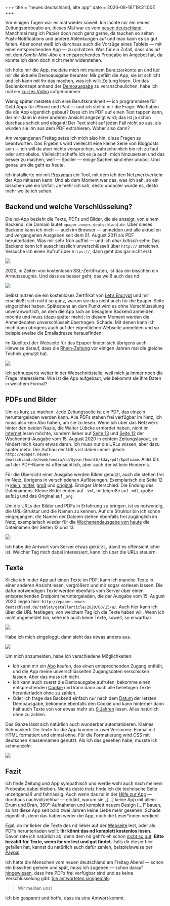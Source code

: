 +++
title = "neues deutschland, alte app"
date = 2020-08-16T19:31:00Z
+++


Vor einigen Tagen war es mal wieder soweit: Ich lachte mir ein neues Zeitungsprobeabo an, dieses Mal war es vom [neuen deutschland](https://www.neues-deutschland.de). Manchmal mag ich Papier doch noch ganz gerne, da tauchen so selten Push-Notifications und andere Ablenkungen auf und man kann es so gut falten. Aber sonst weiß ich durchaus auch die Vorzüge eines Tablets — mit einer entsprechenden App — zu schätzen. Was für ein Zufall, dass das *nd* mit dem *Kombi-Mini-Abo* ein entsprechendes Probeabo im Angebot hat, da konnte ich dann doch nicht mehr widerstehen.

Ich holte mir die App, meldete mich mit meinem Benutzerkonto an und lud mir die aktuelle Demoausgabe herunter. Mir gefällt die App, sie ist schlicht und ich kann mit ihr das machen, was ich will: Zeitung lesen. Um das Bedienkonzept anhand der [Demoausgabe](http://epaper.neues-deutschland.de/eweb/?demo=True) zu veranschaulichen, habe ich mal ein [kurzes Video](nd_08082020.MP4) aufgenommen.

Wenig später meldete sich eine Berufskrankheit — ich programmiere für Geld Apps für iPhone und iPad — und ich stellte mir die Frage: Wie haben die die App eigentlich gebaut? Dass ich im PDF auf einen Text tappen kann, der mir dann in einer anderen Ansicht angezeigt wird; das ist ja schon durchaus schick und elegant! Der Text sieht auf jeden Fall nicht so aus, als würden sie ihn aus dem PDF extrahieren. Woher also dann?

Am vergangenen Freitag setze ich mich also hin, diese Fragen zu beantworten. Das Ergebnis wird vielleicht eine kleine Serie von Blogposts sein — ich will da aber nichts versprechen, wahrscheinlich bin ich zu faul oder antriebslos. Vielleicht schaffe ich es ja auch, mich hinzusetzen und das besser zu machen, weil — Spoiler — einige Sachen sind eher uncool. Und genau um die geht es heute.

Ich installierte mir mit [Proxyman](https://proxyman.io) ein Tool, mit dem ich den Netzwerkverkehr der App mitlesen kann. Und ab dem Moment war das, was ich sah, so ein bisschen wie ein Unfall: Je mehr ich sah, desto uncooler wurde es, desto mehr wollte ich sehen.

## Backend und welche Verschlüsselung?

Die nd-App bezieht die Texte,  PDFs und Bilder, die sie anzeigt, von einem Backend, die Domain lautet `epaper.neues-deutschland.de`. Über dieses Backend kann ich mich — auch im Browser — anmelden und alle aktuellen und vergangenen Ausgaben seit dem 01. August 2011 als PDF herunterladen. Was mir sehr früh auffiel — und ich *eher kritisch* sehe: Das Backend kann ich ausschliesslich unverschlüsselt über `http://` erreichen. Versuche ich einen Aufruf über `https://`, dann geht das gar nicht erst:

![](/2020/neues-deutschland-alte-app/no_ssl.png)

2020, in Zeiten von kostenlosen SSL-Zertifikaten, ist das ein bisschen ein Armutszeugnis. Und dass es besser geht, das weiß auch das nd:

![](/2020/neues-deutschland-alte-app/ssl.png)

Selbst nutzen sie ein kostenloses Zertifikat von [Let’s Encrypt](https://letsencrypt.org/) und mir erschließt sich nicht so ganz, warum sie das nicht auch für die Epaper-Seite eingerichtet haben. Spätestens an dem Punkt wird es ohne Verschlüsselung unveranwortlich, an dem die App sich an besagtem Backend anmelden möchte und muss (dazu später mehr): In diesem Moment werden die Anmeldedaten unverschlüsselt übertragen. Schade. Mit denen kann ich mich dann übrigens auch auf der eigentlichen Webseite anmelden und so beispielsweise die Emailadresse herausfinden.

Im Quelltext der Webseite für das Epaper finden sich übrigens auch Hinweise darauf, dass die [Rhein-Zeitung](https://www.rhein-zeitung.de) vor einigen Jahren mal die gleiche Technik genutzt hat.

![](/2020/neues-deutschland-alte-app/nd_meets_rz.png)

Ich schnupperte weiter in der Webschnittstelle, weil mich ja immer noch die Frage interessierte: Wie ist die App aufgebaut, wie bekommt sie ihre Daten in welchem Format? 

## PDFs und Bilder

Um es kurz zu machen: Jede Zeitungsseite ist ein PDF, das einzeln heruntergeladen werden kann. Alle PDFs stehen frei verfügbar im Netz, ich muss also kein Abo haben, um sie zu lesen. Wenn ich über das Netzwerk hinter den beiden Nazis, die Walter Lübcke ermordet haben, nicht im [Internet](https://www.neues-deutschland.de/artikel/1140459.das-netzwerk-walter-luebcke-ist-tot-n-viele-finger-waren-am-abzug.html) lesen möchte, sondern lieber auf [Seite 13](epaper.neues-deutschland.de/eweb/media/nd/2020/08/15/pdf/15_08_2020_a_13_d89cc285a5.pdf) und [Seite 12](http://epaper.neues-deutschland.de/eweb/media/nd/2020/08/15/pdf/15_08_2020_a_12_e65eb6ba37.pdf) der Wochenend-Ausgabe vom 15. August 2020 in echtem Zeitungslayout, so hindert mich kaum etwas daran. Ich muss nur die URLs wissen, aber dazu später mehr. Der Aufbau der URLs ist dabei immer gleich: `http://epaper.neues-deutschland.de/eweb/media/nd/$year/$month/$day/pdf/$pdfname`. Alles bis auf der PDF-Name ist offensichtlich, aber auch der ist kein Hindernis.

Für die Übersicht einer Ausgabe werden Bilder genutzt, auch die stehen frei im Netz, übrigens in verschiedenen Auflösungen. Exemplarisch die Seite 12 in [klein](epaper.neues-deutschland.de/eweb/media/nd/2020/08/15/7670d7411dcf4639ced787b7eb16147e_sml.jpg), [mittel](http://epaper.neues-deutschland.de/eweb/media/nd/2020/08/15/7670d7411dcf4639ced787b7eb16147e_med.jpg), [groß](http://epaper.neues-deutschland.de/eweb/media/nd/2020/08/15/7670d7411dcf4639ced787b7eb16147e_big.jpg) und [original](epaper.neues-deutschland.de/eweb/media/nd/2020/08/15/7670d7411dcf4639ced787b7eb16147e_org.jpg). Einziger Unterschied: Die Endung des Dateinamens. Kleine Bilder enden auf `_sml`, mittelgroße auf `_mdl`, große auf`big` und das Original auf `_org`.

Um die URLs der Bilder und PDFs in Erfahrung zu bringen, ist es notwendig, die URL-Struktur und die Namen zu kennen. Auf die Struktur bin ich schon eingegangen, die Namen der Dateien stehen ebenfalls frei zugänglich im Netz, exemplarisch wieder für die [Wochenendausgabe von heute](http://epaper.neues-deutschland.de/tablet/gsi/2020/08/15/a/) die Dateinamen der Seiten 12 und 13:

![](/2020/neues-deutschland-alte-app/pdf.png)

Ich habe die Antwort vom Server etwas gekürzt., damit es offensichtlicher ist. Welcher Tag mich dabei interessiert, kann ich über die URLs steuern.

## Texte

Klicke ich in der App auf einen Texte im PDF, kann ich manche Texte in einer anderen Ansicht lesen, vergrößern und mir sogar vorlesen lassen. Die dafür notwendigen Texte werden ebenfalls vom Server über einen entsprechenden Endpoint heruntergeladen, die der Ausgabe vom 15. August 2020 liegen hier: `http://epaper.neues-deutschland.de/tablet/getallarticle/2020/08/15/a/`. Auch hier kann ich über die URL festlegen, von welchem Tag ich die Texte haben will. Wenn ich nicht angemeldet bin, sehe ich auch keine Texte, soweit, so erwartbar:

![](/2020/neues-deutschland-alte-app/no_cookie.png)

Habe ich mich eingeloggt, dann sieht das etwas anders aus.

![](/2020/neues-deutschland-alte-app/cookie.png)

Um mich anzumelden, habe ich verschiedene Möglichkeiten: 

- Ich kann mir ein [Abo](https://www.neues-deutschland.de/abo/) kaufen, das einen entsprechenden Zugang enthält, und die App meine unverschlüsselten Zugangsdaten verschicken lassen. Aber das muss ich nicht
- Ich kann auch zuerst die Demoausgabe aufrufen, bekomme einen entsprechenden [Cookie](https://de.wikipedia.org/wiki/HTTP-Cookie) und kann dann auch alle beliebigen Texte herunterladen ohne zu zahlen.
- Oder ich frage das Backend einfach nur nach dem [Datum](http://epaper.neues-deutschland.de/tablet/gde/) der letzten Demoausgabe, bekomme ebenfalls den Cookie und kann hinterher dann halt auch Texte von vor etwas mehr als [9 Jahren](http://epaper.neues-deutschland.de/tablet/getallarticle/2011/08/01/a/) lesen. Alles natürlich ohne zu zahlen.

Das Ganze lässt sich natürlich auch wunderbar automatisieren. Kleines Schmankerl: Die Texte für die App komme in zwei Versionen: Einmal mit HTML formatiert und einmal ohne. Für die Formatierung wird CSS mit deutschen Klassennamen genutzt. Als ich das gesehen habe, musste ich schmunzeln:

![](/2020/neues-deutschland-alte-app/html.png)

## Fazit

Ich finde Zeitung und App sympathisch und werde wohl auch nach meinem Probeabo dabei bleiben. Nichts desto trotz finde ich die technische Seite unzeitgemäß und fahrlässig. Auch wenn das nd in der [Hilfe zur App](https://www.neues-deutschland.de/apphilfe/) — durchaus nachvollziehbar — erklärt, warum sie „[…] keine App mit allem Drum und Dran, 360°-Aufnahmen und komplett neuem Design […]“ bauen, so hat diese App seit bald zwei Jahren keine Liebe mehr gesehen. Schade eigentlich, denn das haben weder die App, noch die Leser\*innen verdient

Egal, ob ihr lieber die Texte des nd lieber auf der [Webseite](https://www.neues-deutschland.de/) lest, oder als PDFs herunterladen wollt: **Ihr könnt das nd komplett kostenlos lesen.** Davon rate ich natürlich ab, denn dem nd geht’s eh schon [nicht so gut](https://de.wikipedia.org/wiki/Neues_Deutschland#Auflage). **Bitte bezahlt für Texte, wenn ihr sie lest und gut findet.** Falls dir dieser hier gefallen hat, kannst du natürlich auch dafür zahlen, beispielsweise per [Paypal](https://www.paypal.com/paypalme/nathanmattes).  

Ich hatte die Menschen vom neuen deutschland am Freitag Abend — schon ein bisschen gemein und spät, muss ich zugeben — schon darauf [hingewiesen](https://twitter.com/zeitschlag/status/1294301740192468993), dass ihre PDFs frei verfügbar sind und es keine Verschlüsselung gibt. [Sie antworteten sinngemäß](https://twitter.com/ndaktuell/status/1294302819705663490):
> Wir melden uns!  

Ich bin gespannt und hoffe, dass da eine Antwort kommt.